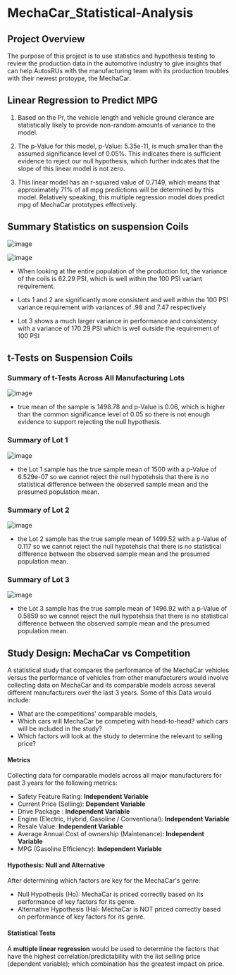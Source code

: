 # MechaCar_Statistical-Analysis

## Project Overview

The purpose of this project is to use statistics and hypothesis testing to review the production data in the automotive industry to give insights that can help AutosRUs with the manufacturing team with its production troubles with their newest protoype, the MechaCar.

## Linear Regression to Predict MPG

1. Based on the Pr, the vehicle length and vehicle ground clerance are statistically likely to provide non-random amounts of variance to the model.  

2. The p-Value for this model, p-Value: 5.35e-11, is much smaller than the assumed significance level of 0.05%. This indicates there is sufficient evidence to reject our null hypothesis, which further indcates that the slope of this linear model is not zero.

3. This linear model has an r-squared value of 0.7149, which means that approximately 71% of all mpg predictions will be determined by this model. Relatively speaking, this multiple regression model does predict mpg of MechaCar prototypes effectively.

## Summary Statistics on suspension Coils


![image](https://user-images.githubusercontent.com/78937719/122661580-79be4180-d151-11eb-8509-f99f19ffcd7b.png)


![image](https://user-images.githubusercontent.com/78937719/122661576-6dd27f80-d151-11eb-9599-22ccaf427978.png)

- When looking at the entire population of the production lot, the variance of the coils is 62.29 PSI, which is well within the 100 PSI variant requirement.  

- Lots 1 and 2 are significantly more consistent and well within the 100 PSI variance requirement with variances of .98 and 7.47 respectively 

- Lot 3 shows a much larger variance in performance and consistency with a variance of 170.29 PSI which is well outside the requirement of 100 PSI

## t-Tests on Suspension Coils

### Summary of t-Tests Across All Manufacturing Lots

![image](https://user-images.githubusercontent.com/78937719/122661841-21d50a00-d154-11eb-895d-af535695cf84.png)

- true mean of the sample is 1498.78 and p-Value is 0.06, which is higher than the common significance level of 0.05 so there is not enough evidence to support rejecting the null hypothesis.

### Summary of Lot 1
![image](https://user-images.githubusercontent.com/78937719/122661844-2d283580-d154-11eb-8b1d-c710c2f454ee.png)
- the Lot 1 sample has the true sample mean of 1500 with a p-Value of 6.529e-07 so we cannot reject the null hypotehsis that there is no statistical difference between the observed sample mean and the presumed population mean.

### Summary of Lot 2
![image](https://user-images.githubusercontent.com/78937719/122661851-3a452480-d154-11eb-8884-859b072ac9e9.png)
- the Lot 2 sample has the true sample mean of 1499.52 with a p-Value of 0.117 so we cannot reject the null hypotehsis that there is no statistical difference between the observed sample mean and the presumed population mean.

### Summary of Lot 3
![image](https://user-images.githubusercontent.com/78937719/122661854-4335f600-d154-11eb-91b6-87c34f7e898f.png)
- the Lot 3 sample has the true sample mean of 1496.92 with a p-Value of 0.5859 so we cannot reject the null hypotehsis that there is no statistical difference between the observed sample mean and the presumed population mean.

## Study Design: MechaCar vs Competition

A statistical study that compares the performance of the MechaCar vehicles versus the performance of vehicles from other manufacturers would involve collecting data on MechaCar and its comparable models across several different manufacturers over the last 3 years.  Some of this Data would include:

- What are the competitions' comparable models, 
- Which cars will MechaCar be competing with head-to-head? which cars will be included in the study?
- Which factors will look at the study to determine the relevant to selling price?
 

#### Metrics
Collecting data for comparable models across all major manufacturers for past 3 years for the following metrics:

- Safety Feature Rating: **Independent Variable**
- Current Price (Selling): **Dependent Variable**
- Drive Package : **Independent Variable**
-  Engine (Electric, Hybrid, Gasoline / Conventional): **Independent Variable**
-  Resale Value: **Independent Variable**
-  Average Annual Cost of ownership (Maintenance): **Independent Variable**
-  MPG (Gasoline Efficiency): **Independent Variable**


#### Hypothesis: Null and Alternative
After determining which factors are key for the MechaCar's genre:

 - Null Hypothesis (Ho): MechaCar is priced correctly based on its performance of key factors for its genre.
 - Alternative Hypothesis (Ha): MechaCar is NOT priced correctly based on performance of key factors for its genre.
 
#### Statistical Tests
A **multiple linear regression** would be used to determine the factors that have the highest correlation/predictability with the list selling price (dependent variable); which combination has the greatest impact on price.
